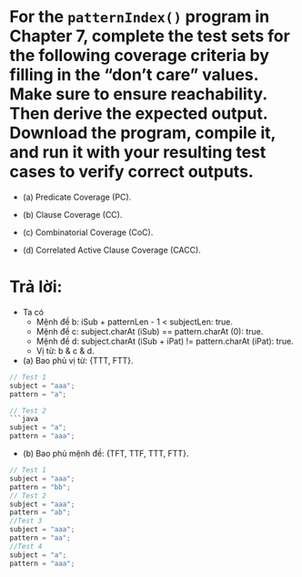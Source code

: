 # For the `patternIndex()` program in Chapter 7, complete the test sets for the following coverage criteria by filling in the “don’t care” values. Make sure to ensure reachability. Then derive the expected output. Download the program, compile it, and run it with your resulting test cases to verify correct outputs.

* (a) Predicate Coverage (PC).

* (b) Clause Coverage (CC).

* (c) Combinatorial Coverage (CoC).

* (d) Correlated Active Clause Coverage (CACC).

# Trả lời:
* Ta có
	* Mệnh đề b: iSub + patternLen - 1 < subjectLen: true.
	* Mệnh đề c: subject.charAt (iSub) == pattern.charAt (0): true.
	* Mệnh đề d: subject.charAt (iSub + iPat) != pattern.charAt (iPat): true.
	* Vị từ: b & c & d.
* (a) Bao phủ vị từ: {TTT, FTT}.
```java
// Test 1
subject = "aaa";
pattern = "a";

// Test 2
```java
subject = "a";
pattern = "aaa";
```

* (b) Bao phủ mệnh đề: {TFT, TTF, TTT, FTT}.
```java
// Test 1
subject = "aaa";
pattern = "bb";
// Test 2
subject = "aaa";
pattern = "ab";
//Test 3
subject = "aaa";
pattern = "aa";
//Test 4
subject = "a";
pattern = "aaa";
```
